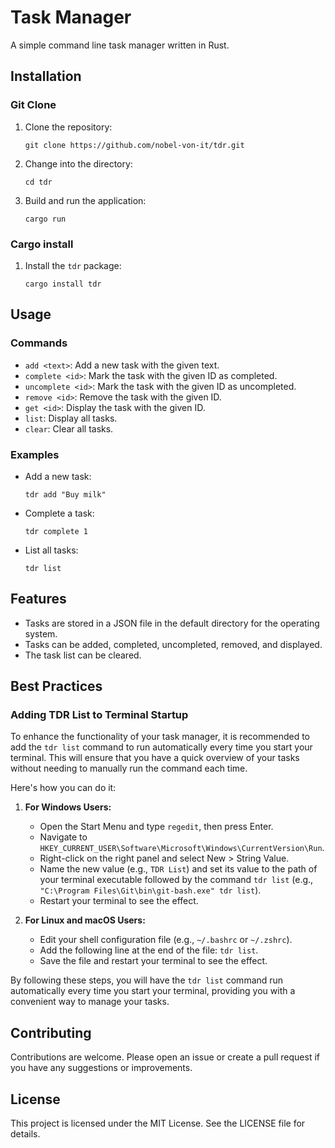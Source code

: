 # Task Manager

A simple command line task manager written in Rust.

## Installation

### Git Clone

1. Clone the repository:
   ```
   git clone https://github.com/nobel-von-it/tdr.git
   ```
2. Change into the directory:
   ```
   cd tdr
   ```
3. Build and run the application:
   ```
   cargo run
   ```

### Cargo install

1. Install the `tdr` package:
   ```
   cargo install tdr
   ```

## Usage

### Commands

- `add <text>`: Add a new task with the given text.
- `complete <id>`: Mark the task with the given ID as completed.
- `uncomplete <id>`: Mark the task with the given ID as uncompleted.
- `remove <id>`: Remove the task with the given ID.
- `get <id>`: Display the task with the given ID.
- `list`: Display all tasks.
- `clear`: Clear all tasks.

### Examples

- Add a new task:
  ```
  tdr add "Buy milk"
  ```
- Complete a task:
  ```
  tdr complete 1
  ```
- List all tasks:
  ```
  tdr list
  ```

## Features

- Tasks are stored in a JSON file in the default directory for the operating system.
- Tasks can be added, completed, uncompleted, removed, and displayed.
- The task list can be cleared.

## Best Practices

### Adding TDR List to Terminal Startup

To enhance the functionality of your task manager, it is recommended to add the `tdr list` command to run automatically every time you start your terminal. This will ensure that you have a quick overview of your tasks without needing to manually run the command each time.

Here's how you can do it:

1. **For Windows Users:**

   - Open the Start Menu and type `regedit`, then press Enter.
   - Navigate to `HKEY_CURRENT_USER\Software\Microsoft\Windows\CurrentVersion\Run`.
   - Right-click on the right panel and select New > String Value.
   - Name the new value (e.g., `TDR List`) and set its value to the path of your terminal executable followed by the command `tdr list` (e.g., `"C:\Program Files\Git\bin\git-bash.exe" tdr list`).
   - Restart your terminal to see the effect.

2. **For Linux and macOS Users:**
   - Edit your shell configuration file (e.g., `~/.bashrc` or `~/.zshrc`).
   - Add the following line at the end of the file: `tdr list`.
   - Save the file and restart your terminal to see the effect.

By following these steps, you will have the `tdr list` command run automatically every time you start your terminal, providing you with a convenient way to manage your tasks.

## Contributing

Contributions are welcome. Please open an issue or create a pull request if you have any suggestions or improvements.

## License

This project is licensed under the MIT License. See the LICENSE file for details.
